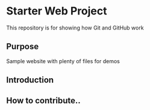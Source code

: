 # Starter Web Project

This repository is for showing how Git and GitHub work

## Purpose

Sample website with plenty of files for demos

## Introduction

## How to contribute..